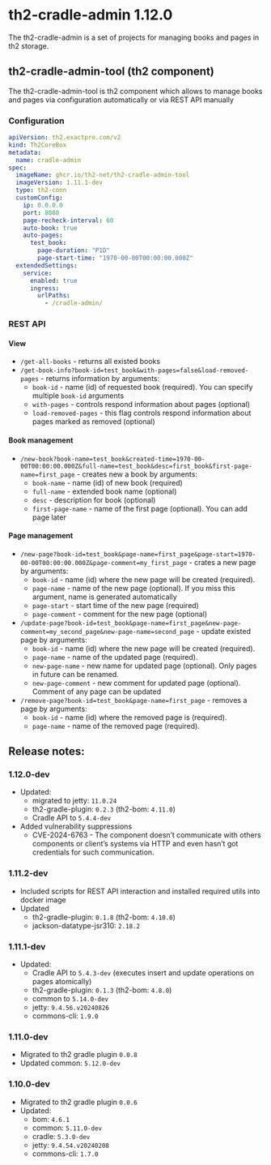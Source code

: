 # th2-cradle-admin 1.12.0

The th2-cradle-admin is a set of projects for managing books and pages in th2 storage.

## th2-cradle-admin-tool (th2 component)

The th2-cradle-admin-tool is th2 component which allows to manage books and pages via configuration automatically or via REST API manually

### Configuration

```yaml
apiVersion: th2.exactpro.com/v2
kind: Th2CoreBox
metadata:
  name: cradle-admin
spec:
  imageName: ghcr.io/th2-net/th2-cradle-admin-tool
  imageVersion: 1.11.1-dev
  type: th2-conn
  customConfig:
    ip: 0.0.0.0
    port: 8080
    page-recheck-interval: 60
    auto-book: true
    auto-pages:
      test_book:
        page-duration: "P1D"
        page-start-time: "1970-00-00T00:00:00.000Z"
  extendedSettings:
    service:
      enabled: true
      ingress:
        urlPaths:
          - /cradle-admin/
```

### REST API

#### View

* `/get-all-books` - returns all existed books
* `/get-book-info?book-id=test_book&with-pages=false&load-removed-pages` - returns information by arguments:
  * `book-id` - name (id) of requested book (required). You can specify multiple `book-id` arguments
  * `with-pages` - controls respond information about pages (optional)
  * `load-removed-pages` - this flag controls respond information about pages marked as removed (optional)

#### Book management 

* `/new-book?book-name=test_book&created-time=1970-00-00T00:00:00.000Z&full-name=test_book&desc=first_book&first-page-name=first_page` - creates new a book by arguments:
  * `book-name` - name (id) of new book (required)
  * `full-name` - extended book name (optional)
  * `desc` - description for book (optional)
  * `first-page-name` - name of the first page (optional). You can add page later

#### Page management

* `/new-page?book-id=test_book&page-name=first_page&page-start=1970-00-00T00:00:00.000Z&page-comment=my_first_page` - crates a new page by arguments:
  * `book-id` - name (id) where the new page will be created (required).
  * `page-name` - name of the new page (optional). If you miss this argument, name is generated automatically 
  * `page-start` - start time of the new page (required)
  * `page-comment` - comment for the new page (optional)
* `/update-page?book-id=test_book&page-name=first_page&new-page-comment=my_second_page&new-page-name=second_page` - update existed page by arguments:
  * `book-id` - name (id) where the new page will be created (required).
  * `page-name` - name of the updated page (required).
  * `new-page-name` - new name for updated page (optional). Only pages in future can be renamed.
  * `new-page-comment` - new comment for updated page (optional). Comment of any page can be updated  
* `/remove-page?book-id=test_book&page-name=first_page` - removes a page by arguments:
  * `book-id` - name (id) where the removed page is (required).
  * `page-name` - name of the removed page (required).

## Release notes:

### 1.12.0-dev
* Updated:
  * migrated to jetty: `11.0.24`
  * th2-gradle-plugin: `0.2.3` (th2-bom: `4.11.0`)
  * Cradle API to `5.4.4-dev`
* Added vulnerability suppressions
  * CVE-2024-6763 - The component doesn’t communicate with others components or client’s systems via HTTP and even hasn’t got credentials for such communication.

### 1.11.2-dev

* Included scripts for REST API interaction and installed required utils into docker image 
* Updated 
  * th2-gradle-plugin: `0.1.8` (th2-bom: `4.10.0`)
  * jackson-datatype-jsr310: `2.18.2`

### 1.11.1-dev
* Updated:
  * Cradle API to `5.4.3-dev` (executes insert and update operations on pages atomically)
  * th2-gradle-plugin: `0.1.3` (th2-bom: `4.8.0`)
  * common to `5.14.0-dev`
  * jetty: `9.4.56.v20240826`
  * commons-cli: `1.9.0`

### 1.11.0-dev
* Migrated to th2 gradle plugin `0.0.8`
* Updated common: `5.12.0-dev`

### 1.10.0-dev
* Migrated to th2 gradle plugin `0.0.6`
* Updated:
  * bom: `4.6.1`
  * common: `5.11.0-dev`
  * cradle: `5.3.0-dev`
  * jetty: `9.4.54.v20240208`
  * commons-cli: `1.7.0`